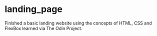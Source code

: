# landing_page

Finished a basic landing website using the concepts of HTML, CSS and FlexBox learned via The Odin Project.